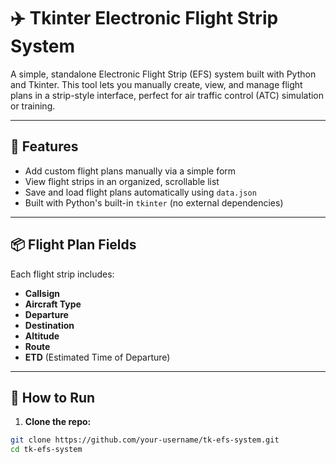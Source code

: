 # ✈️ Tkinter Electronic Flight Strip System

A simple, standalone Electronic Flight Strip (EFS) system built with Python and Tkinter. This tool lets you manually create, view, and manage flight plans in a strip-style interface, perfect for air traffic control (ATC) simulation or training.

---

## 🧰 Features

- Add custom flight plans manually via a simple form
- View flight strips in an organized, scrollable list
- Save and load flight plans automatically using `data.json`
- Built with Python's built-in `tkinter` (no external dependencies)

---

## 📦 Flight Plan Fields

Each flight strip includes:

- **Callsign**
- **Aircraft Type**
- **Departure**
- **Destination**
- **Altitude**
- **Route**
- **ETD** (Estimated Time of Departure)

---

## 🚀 How to Run

1. **Clone the repo:**

```bash
git clone https://github.com/your-username/tk-efs-system.git
cd tk-efs-system
